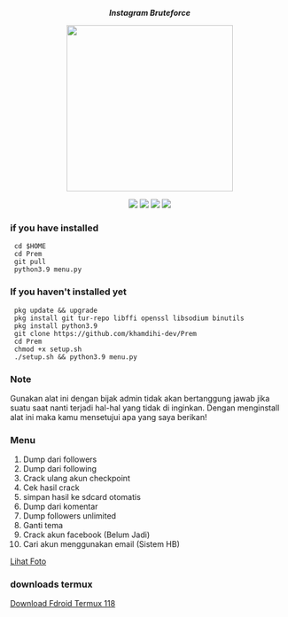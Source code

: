 <p align="center"><i><b>Instagram Bruteforce</i></b></p>
<p align="center"><img src="https://gifdb.com/images/high/glitching-hacker-hub-biwszmcveudzaori.gif" width="300"/></p>
<div align="center">
  <p>
    <img src="https://img.shields.io/badge/Author-KhamdihiDev-green?style=flat-square">
    <img src="https://img.shields.io/badge/Written%20In-Python-green?style=flat-square">
    <img src="https://img.shields.io/badge/Open%20Source-No-yellow?style=flat-square">
    <img src="https://img.shields.io/badge/Premium-Ya-green?style=flat-square">
  </p>
</div>

### if you have installed
   ```
    cd $HOME
    cd Prem
    git pull
    python3.9 menu.py
  ```
    
### If you haven't installed yet
   ```
    pkg update && upgrade
    pkg install git tur-repo libffi openssl libsodium binutils
    pkg install python3.9
    git clone https://github.com/khamdihi-dev/Prem
    cd Prem
    chmod +x setup.sh
    ./setup.sh && python3.9 menu.py
  ```
### Note
Gunakan alat ini dengan bijak admin tidak akan bertanggung jawab jika suatu saat nanti terjadi hal-hal yang tidak di inginkan.
Dengan menginstall alat ini maka kamu mensetujui apa yang saya berikan!

### Menu
1. Dump dari followers
2. Dump dari following
3. Crack ulang akun checkpoint
4. Cek hasil crack
5. simpan hasil ke sdcard otomatis
6. Dump dari komentar
7. Dump followers unlimited
8. Ganti tema
9. Crack akun facebook (Belum Jadi)
10. Cari akun menggunakan email (Sistem HB)

<a href="https://scontent.fcgk3-3.fna.fbcdn.net/v/t39.30808-6/439416624_365202523179848_8501028985303288205_n.jpg?_nc_cat=101&ccb=1-7&_nc_sid=5f2048&_nc_eui2=AeExIZuNb-UQ9LX60EoUtpd3gBjCRsYFJEuAGMJGxgUkS4o6sEj1a2zRD1D2v8V6ihUV8dVffBv1iyySl1pFLqvg&_nc_ohc=gwWgytZglQYQ7kNvgELENNq&_nc_zt=23&_nc_ht=scontent.fcgk3-3.fna&oh=00_AfB69XrG2jAm4do5n9AwUsNARe1r9aGcWIkNTrT08Au1qA&oe=66418275">Lihat Foto</a>

### downloads termux
<div>
  <p>
  <a href="https://f-droid.org/repo/com.termux_118.apk">Download Fdroid Termux 118</a>
</p>
</div>

